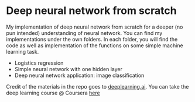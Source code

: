 # Deep neural network from scratch
My implementation of deep neural network from scratch for a deeper (no pun intended) understanding of neural network. You can find my implementations under the own folders. In each folder, you will find the code as well as implementation of the functions on some simple machine learning task.

* Logistics regression
* Simple neural network with one hidden layer
* Deep neural network application: image classification

Credit of the materials in the repo goes to [deeplearning.ai](deeplearning.ai). You can take the deep learning course @ Coursera [here](https://www.coursera.org/specializations/deep-learning?)
